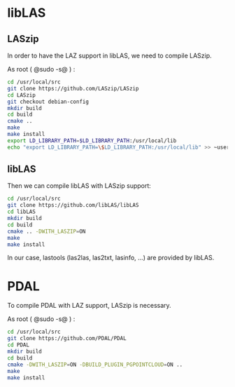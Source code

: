 # libLAS

## LASzip

In order to have the LAZ support in libLAS, we need to compile LASzip.

As root ( @sudo -s@ ) :

```bash
cd /usr/local/src
git clone https://github.com/LASzip/LASzip
cd LASzip
git checkout debian-config
mkdir build
cd build
cmake ..
make
make install
export LD_LIBRARY_PATH=$LD_LIBRARY_PATH:/usr/local/lib
echo "export LD_LIBRARY_PATH=\$LD_LIBRARY_PATH:/usr/local/lib" >> ~user/.bashrc
```

## libLAS

Then we can compile libLAS with LASzip support:

```bash
cd /usr/local/src
git clone https://github.com/libLAS/libLAS
cd libLAS
mkdir build
cd build
cmake .. -DWITH_LASZIP=ON
make
make install
```

In our case, lastools (las2las, las2txt, lasinfo, ...) are provided by libLAS.


# PDAL

To compile PDAL with LAZ support, LASzip is necessary.

As root ( @sudo -s@ ) :

```bash
cd /usr/local/src
git clone https://github.com/PDAL/PDAL
cd PDAL
mkdir build
cd build
cmake -DWITH_LASZIP=ON -DBUILD_PLUGIN_PGPOINTCLOUD=ON ..
make
make install
```
